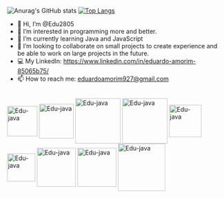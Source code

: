 ![Anurag's GitHub stats](https://github-readme-stats.vercel.app/api?username=Edu2805&show_icons=true&theme=radical)
[![Top Langs](https://github-readme-stats.vercel.app/api/top-langs/?username=Edu2805&layout=compact)](https://github.com/Edu2805/github-readme-stats)

- 👋 Hi, I’m @Edu2805
- 👀 I’m interested in programming more and better.
- 🌱 I’m currently learning Java and JavaScript
- 💞️ I’m looking to collaborate on small projects to create experience and be able to work on large projects in the future.
- 💻 My LinkedIn: https://www.linkedin.com/in/eduardo-amorim-85065b75/
- 📫 How to reach me: eduardoamorim927@gmail.com

<div style="display: inline_block"><br>
  <img align="center" alt="Edu-java" heigth="60" width="70" src="https://img.shields.io/badge/Java-ED8B00?style=for-the-badge&logo=java&logoColor=white">
  <img align="center" alt="Edu-java" heigth="70" width="80" src="https://img.shields.io/badge/Spring-6DB33F?style=for-the-badge&logo=spring&logoColor=white">
  <img align="center" alt="Edu-java" heigth="95" width="105" src="https://img.shields.io/badge/JavaScript-F7DF1E?style=for-the-badge&logo=javascript&logoColor=black">
  <img align="center" alt="Edu-java" heigth="95" width="105" src="https://img.shields.io/badge/TypeScript-007ACC?style=for-the-badge&logo=typescript&logoColor=white">
  <img align="center" alt="Edu-java" heigth="65" width="75" src="https://img.shields.io/badge/HTML5-E34F26?style=for-the-badge&logo=html5&logoColor=white">
  <img align="center" alt="Edu-java" heigth="55" width="65" src="https://img.shields.io/badge/CSS3-1572B6?style=for-the-badge&logo=css3&logoColor=white">
  <img align="center" alt="Edu-java" heigth="80" width="90" src="https://img.shields.io/badge/Node.js-43853D?style=for-the-badge&logo=node.js&logoColor=white">
  <img align="center" alt="Edu-java" heigth="80" width="90" src="https://img.shields.io/badge/Angular-DD0031?style=for-the-badge&logo=angular&logoColor=white">
  <img align="center" alt="Edu-java" heigth="100" width="110" src="https://img.shields.io/badge/PostgreSQL-316192?style=for-the-badge&logo=postgresql&logoColor=white">
</div>

<!---
Edu2805/Edu2805 is a ✨ special ✨ repository because its `README.md` (this file) appears on your GitHub profile.
You can click the Preview link to take a look at your changes.
--->
